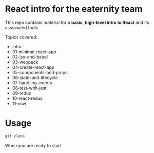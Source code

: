 # React intro for the eaternity team

This repo contains material for a __basic, high-level intro to React__ and its associated tools.

Topics covered:

- intro
- 01-minimal-react-app
- 02-jsx-and-babel
- 03-webpack
- 04-create-react-app
- 05-components-and-props
- 06-state-and-lifecycle
- 07-handling-events
- 08-test-with-jest
- 09-redux
- 10-react-redux
- 11-now

# Usage

```bash
git clone
```

When you are ready to start
